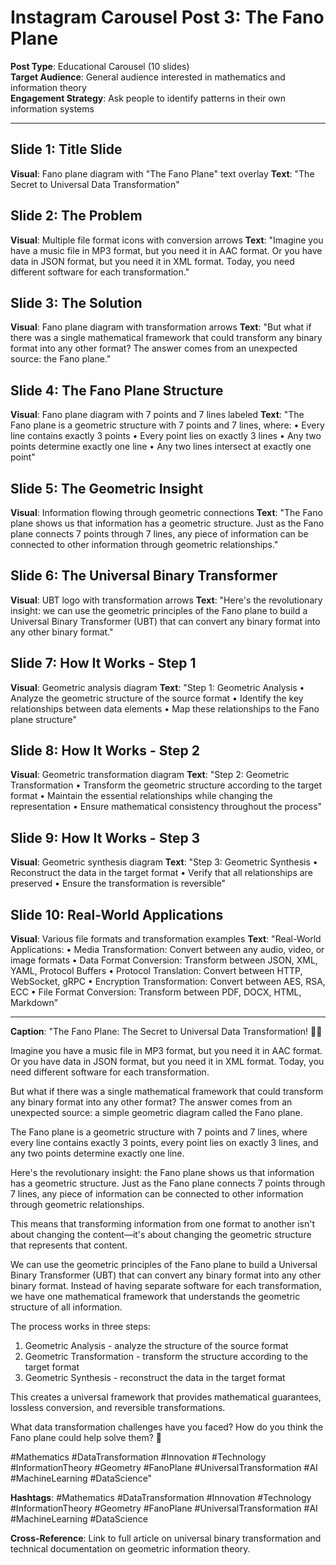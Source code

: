 # Instagram Carousel Post 3: The Fano Plane

**Post Type**: Educational Carousel (10 slides)  
**Target Audience**: General audience interested in mathematics and information theory  
**Engagement Strategy**: Ask people to identify patterns in their own information systems

---

## Slide 1: Title Slide
**Visual**: Fano plane diagram with "The Fano Plane" text overlay
**Text**: "The Secret to Universal Data Transformation"

## Slide 2: The Problem
**Visual**: Multiple file format icons with conversion arrows
**Text**: "Imagine you have a music file in MP3 format, but you need it in AAC format. Or you have data in JSON format, but you need it in XML format. Today, you need different software for each transformation."

## Slide 3: The Solution
**Visual**: Fano plane diagram with transformation arrows
**Text**: "But what if there was a single mathematical framework that could transform any binary format into any other format? The answer comes from an unexpected source: the Fano plane."

## Slide 4: The Fano Plane Structure
**Visual**: Fano plane diagram with 7 points and 7 lines labeled
**Text**: "The Fano plane is a geometric structure with 7 points and 7 lines, where:
• Every line contains exactly 3 points
• Every point lies on exactly 3 lines
• Any two points determine exactly one line
• Any two lines intersect at exactly one point"

## Slide 5: The Geometric Insight
**Visual**: Information flowing through geometric connections
**Text**: "The Fano plane shows us that information has a geometric structure. Just as the Fano plane connects 7 points through 7 lines, any piece of information can be connected to other information through geometric relationships."

## Slide 6: The Universal Binary Transformer
**Visual**: UBT logo with transformation arrows
**Text**: "Here's the revolutionary insight: we can use the geometric principles of the Fano plane to build a Universal Binary Transformer (UBT) that can convert any binary format into any other binary format."

## Slide 7: How It Works - Step 1
**Visual**: Geometric analysis diagram
**Text**: "Step 1: Geometric Analysis
• Analyze the geometric structure of the source format
• Identify the key relationships between data elements
• Map these relationships to the Fano plane structure"

## Slide 8: How It Works - Step 2
**Visual**: Geometric transformation diagram
**Text**: "Step 2: Geometric Transformation
• Transform the geometric structure according to the target format
• Maintain the essential relationships while changing the representation
• Ensure mathematical consistency throughout the process"

## Slide 9: How It Works - Step 3
**Visual**: Geometric synthesis diagram
**Text**: "Step 3: Geometric Synthesis
• Reconstruct the data in the target format
• Verify that all relationships are preserved
• Ensure the transformation is reversible"

## Slide 10: Real-World Applications
**Visual**: Various file formats and transformation examples
**Text**: "Real-World Applications:
• Media Transformation: Convert between any audio, video, or image formats
• Data Format Conversion: Transform between JSON, XML, YAML, Protocol Buffers
• Protocol Translation: Convert between HTTP, WebSocket, gRPC
• Encryption Transformation: Convert between AES, RSA, ECC
• File Format Conversion: Transform between PDF, DOCX, HTML, Markdown"

---

**Caption**: "The Fano Plane: The Secret to Universal Data Transformation! 🔄✨

Imagine you have a music file in MP3 format, but you need it in AAC format. Or you have data in JSON format, but you need it in XML format. Today, you need different software for each transformation.

But what if there was a single mathematical framework that could transform any binary format into any other format? The answer comes from an unexpected source: a simple geometric diagram called the Fano plane.

The Fano plane is a geometric structure with 7 points and 7 lines, where every line contains exactly 3 points, every point lies on exactly 3 lines, and any two points determine exactly one line.

Here's the revolutionary insight: the Fano plane shows us that information has a geometric structure. Just as the Fano plane connects 7 points through 7 lines, any piece of information can be connected to other information through geometric relationships.

This means that transforming information from one format to another isn't about changing the content—it's about changing the geometric structure that represents that content.

We can use the geometric principles of the Fano plane to build a Universal Binary Transformer (UBT) that can convert any binary format into any other binary format. Instead of having separate software for each transformation, we have one mathematical framework that understands the geometric structure of all information.

The process works in three steps:
1. Geometric Analysis - analyze the structure of the source format
2. Geometric Transformation - transform the structure according to the target format
3. Geometric Synthesis - reconstruct the data in the target format

This creates a universal framework that provides mathematical guarantees, lossless conversion, and reversible transformations.

What data transformation challenges have you faced? How do you think the Fano plane could help solve them? 🤔

#Mathematics #DataTransformation #Innovation #Technology #InformationTheory #Geometry #FanoPlane #UniversalTransformation #AI #MachineLearning #DataScience"

**Hashtags**: #Mathematics #DataTransformation #Innovation #Technology #InformationTheory #Geometry #FanoPlane #UniversalTransformation #AI #MachineLearning #DataScience

**Cross-Reference**: Link to full article on universal binary transformation and technical documentation on geometric information theory.
